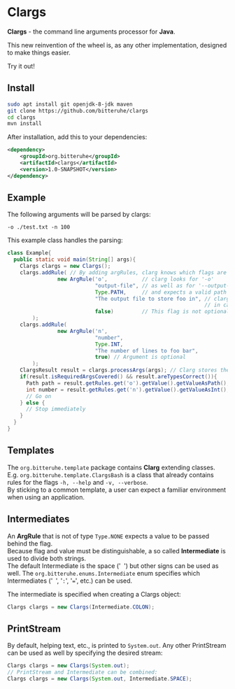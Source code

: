 # Clargs
__Clargs__ - the command line arguments processor for __Java__.

This new reinvention of the wheel is, as any other implementation, designed to make things
easier.

Try it out!

## Install
```bash
sudo apt install git openjdk-8-jdk maven
git clone https://github.com/bitteruhe/clargs
cd clargs
mvn install
``` 
After installation, add this to your dependencies:
```xml
<dependency>
    <groupId>org.bitteruhe</groupId>
    <artifactId>clargs</artifactId>
    <version>1.0-SNAPSHOT</version>
</dependency>
```

## Example
The following arguments will be parsed by clargs:
```text
-o ./test.txt -n 100
```
This example class handles the parsing:
```java
class Example{
  public static void main(String[] args){
    Clargs clargs = new Clargs();
    clargs.addRule( // By adding argRules, clarg knows which flags are to be parsed
                new ArgRule('o',           // clarg looks for '-o'
                            "output-file", // as well as for '--output-file'
                            Type.PATH,     // and expects a valid path to be passed as argument
                            "The output file to store foo in", // clarg shows this description
                                                               // in case that help is required
                            false)         // This flag is not optional
        );
    clargs.addRule(
                new ArgRule('n',
                            "number",
                            Type.INT,
                            "The number of lines to foo bar",
                            true) // Argument is optional
        );
    ClargsResult result = clargs.processArgs(args); // Clarg stores the processed args in a ClargsResult
    if(result.isRequiredArgsCovered() && result.areTypesCorrect()){ 
      Path path = result.getRules.get('o').getValue().getValueAsPath(); // path = ./test.txt
      int number = result.getRules.get('n').getValue().getValueAsInt(); // number = 100
      // Go on
    } else {
      // Stop immediately
    }
  }
}
```

## Templates
The `org.bitteruhe.template` package contains __Clarg__ extending classes.
E.g. `org.bitteruhe.template.ClargsBash` is a class that already contains rules for the flags 
`-h, --help` and `-v, --verbose`.  
By sticking to a common template, a user can expect a familiar environment when using an application.

## Intermediates
An __ArgRule__ that is not of type `Type.NONE` expects a value to be passed behind the flag.  
Because flag and value must be distinguishable, 
a so called __Intermediate__ is used to divide both strings.  
The default Intermediate is the space ('` `') but other signs can be used as well. The
`org.bitteruhe.enums.Intermediate` enum specifies which Intermediates ('` `', '`:`', '`=`', etc.)
can be used. 

The intermediate is specified when creating a Clargs object:
```java
Clargs clargs = new Clargs(Intermediate.COLON);
```

## PrintStream
By default, helping text, etc., is printed to `System.out`. Any other PrintStream can be used as well
by specifying the desired stream:
```java
Clargs clargs = new Clargs(System.out);
// PrintStream and Intermediate can be combined:
Clargs clargs = new Clargs(System.out, Intermediate.SPACE);
```